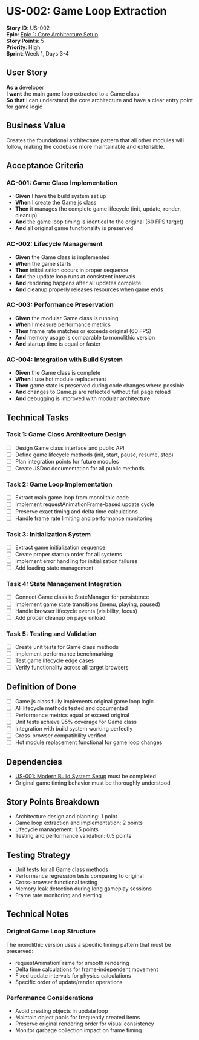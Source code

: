 # US-002: Game Loop Extraction

**Story ID**: US-002  
**Epic**: [Epic 1: Core Architecture Setup](../epics/epic-1-foundation.md)  
**Story Points**: 5  
**Priority**: High  
**Sprint**: Week 1, Days 3-4  

## User Story

**As a** developer  
**I want** the main game loop extracted to a Game class  
**So that** I can understand the core architecture and have a clear entry point for game logic  

## Business Value

Creates the foundational architecture pattern that all other modules will follow, making the codebase more maintainable and extensible.

## Acceptance Criteria

### AC-001: Game Class Implementation
- **Given** I have the build system set up
- **When** I create the Game.js class
- **Then** it manages the complete game lifecycle (init, update, render, cleanup)
- **And** the game loop timing is identical to the original (60 FPS target)
- **And** all original game functionality is preserved

### AC-002: Lifecycle Management
- **Given** the Game class is implemented
- **When** the game starts
- **Then** initialization occurs in proper sequence
- **And** the update loop runs at consistent intervals
- **And** rendering happens after all updates complete
- **And** cleanup properly releases resources when game ends

### AC-003: Performance Preservation
- **Given** the modular Game class is running
- **When** I measure performance metrics
- **Then** frame rate matches or exceeds original (60 FPS)
- **And** memory usage is comparable to monolithic version
- **And** startup time is equal or faster

### AC-004: Integration with Build System
- **Given** the Game class is complete
- **When** I use hot module replacement
- **Then** game state is preserved during code changes where possible
- **And** changes to Game.js are reflected without full page reload
- **And** debugging is improved with modular architecture

## Technical Tasks

### Task 1: Game Class Architecture Design
- [ ] Design Game class interface and public API
- [ ] Define game lifecycle methods (init, start, pause, resume, stop)
- [ ] Plan integration points for future modules
- [ ] Create JSDoc documentation for all public methods

### Task 2: Game Loop Implementation  
- [ ] Extract main game loop from monolithic code
- [ ] Implement requestAnimationFrame-based update cycle
- [ ] Preserve exact timing and delta time calculations
- [ ] Handle frame rate limiting and performance monitoring

### Task 3: Initialization System
- [ ] Extract game initialization sequence
- [ ] Create proper startup order for all systems
- [ ] Implement error handling for initialization failures
- [ ] Add loading state management

### Task 4: State Management Integration
- [ ] Connect Game class to StateManager for persistence
- [ ] Implement game state transitions (menu, playing, paused)
- [ ] Handle browser lifecycle events (visibility, focus)
- [ ] Add proper cleanup on page unload

### Task 5: Testing and Validation
- [ ] Create unit tests for Game class methods
- [ ] Implement performance benchmarking
- [ ] Test game lifecycle edge cases
- [ ] Verify functionality across all target browsers

## Definition of Done

- [ ] Game.js class fully implements original game loop logic
- [ ] All lifecycle methods tested and documented
- [ ] Performance metrics equal or exceed original
- [ ] Unit tests achieve 95% coverage for Game class
- [ ] Integration with build system working perfectly
- [ ] Cross-browser compatibility verified
- [ ] Hot module replacement functional for game loop changes

## Dependencies

- [US-001: Modern Build System Setup](epic-1.1-build-system-setup.md) must be completed
- Original game timing behavior must be thoroughly understood

## Story Points Breakdown

- Architecture design and planning: 1 point
- Game loop extraction and implementation: 2 points
- Lifecycle management: 1.5 points
- Testing and performance validation: 0.5 points

## Testing Strategy

- Unit tests for all Game class methods
- Performance regression tests comparing to original
- Cross-browser functional testing
- Memory leak detection during long gameplay sessions
- Frame rate monitoring and alerting

## Technical Notes

### Original Game Loop Structure
The monolithic version uses a specific timing pattern that must be preserved:
- requestAnimationFrame for smooth rendering
- Delta time calculations for frame-independent movement
- Fixed update intervals for physics calculations
- Specific order of update/render operations

### Performance Considerations
- Avoid creating objects in update loop
- Maintain object pools for frequently created items
- Preserve original rendering order for visual consistency
- Monitor garbage collection impact on frame timing